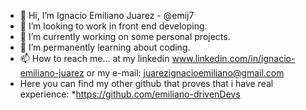 - 👋 Hi, I’m Ignacio Emiliano Juarez - @emij7
- 👀 I’m looking to work in front end developing.
- 🌱 I’m currently working on some personal projects. 
- 💞️ I’m permanently learning about coding.
- 📫 How to reach me... at my linkedin www.linkedin.com/in/ignacio-emiliano-juarez or my e-mail: juarezignacioemiliano@gmail.com 
- Here you can find my other github that proves that i have real experience: *https://github.com/emiliano-drivenDevs
<!---
emij7/emij7 is a ✨ special ✨ repository because its `README.md` (this file) appears on your GitHub profile.
You can click the Preview link to take a look at your changes.
--->
